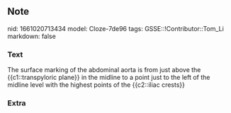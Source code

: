 ## Note
nid: 1661020713434
model: Cloze-7de96
tags: GSSE::!Contributor::Tom_Li
markdown: false

### Text
<div>
  The surface marking of the abdominal aorta is from just above the
  {{c1::transpyloric plane}} in the midline to a point just to the
  left of the midline level with the highest points of the
  {{c2::iliac crests}}
</div>

### Extra

